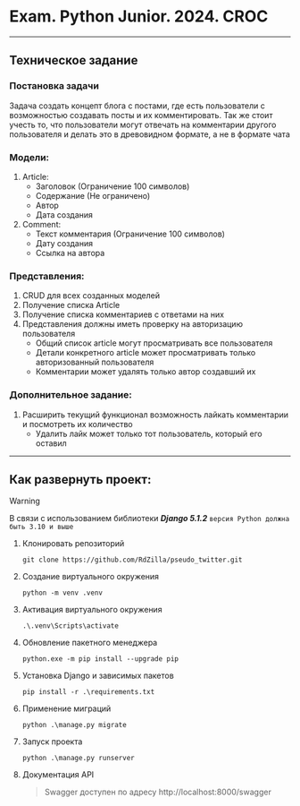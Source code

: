 # Exam. Python Junior. 2024. CROC

---

## Техническое задание
### Постановка задачи

Задача создать концепт блога с постами, где есть пользователи с возможностью создавать посты и их комментировать.
Так же стоит учесть то, что пользователи могут отвечать на комментарии другого пользователя и делать это в древовидном
формате, а не в формате чата

### Модели:

1. Article:
    * Заголовок (Ограничение 100 символов)
    * Содержание (Не ограничено)
    * Автор
    * Дата создания
2. Comment:
    * Текст комментария (Ограничение 100 символов)
    * Дату создания
    * Ссылка на автора

### Представления:

1. CRUD для всех созданных моделей
2. Получение списка Article
3. Получение списка комментариев с ответами на них
4. Представления должны иметь проверку на авторизацию пользователя
    * Общий список article могут просматривать все пользователя
    * Детали конкретного article может просматривать только авторизованный пользователя
    * Комментарии может удалять только автор создавший их

### Дополнительное задание:

1. Расширить текущий функционал возможность лайкать комментарии и посмотреть их количество
    * Удалить лайк может только тот пользователь, который его оставил

---

## Как развернуть проект:

> [!WARNING]
> В связи с использованием библиотеки **_Django 5.1.2_** `версия Python должна быть 3.10 и выше`

1. Клонировать репозиторий
   ```shell 
   git clone https://github.com/RdZilla/pseudo_twitter.git
   ```

2. Создание виртуального окружения
   ```shell
   python -m venv .venv
   ```
3. Активация виртуального окружения
   ```shell
   .\.venv\Scripts\activate
   ```
4. Обновление пакетного менеджера
   ```shell
   python.exe -m pip install --upgrade pip
   ```
5. Установка Django и зависимых пакетов
   ```shell
   pip install -r .\requirements.txt
   ```
6. Применение миграций
   ``` shell
   python .\manage.py migrate
   ```
7. Запуск проекта
    ```shell
    python .\manage.py runserver
    ```
8. Документация API
   > Swagger доступен по адресу http://localhost:8000/swagger